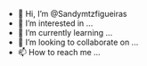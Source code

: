 - 👋 Hi, I’m @Sandymtzfigueiras
- 👀 I’m interested in ...
- 🌱 I’m currently learning ...
- 💞️ I’m looking to collaborate on ...
- 📫 How to reach me ...

<!---
Sandymtzfigueiras/Sandymtzfigueiras is a ✨ special ✨ repository because its `README.md` (this file) appears on your GitHub profile.
You can click the Preview link to take a look at your changes.
--->

